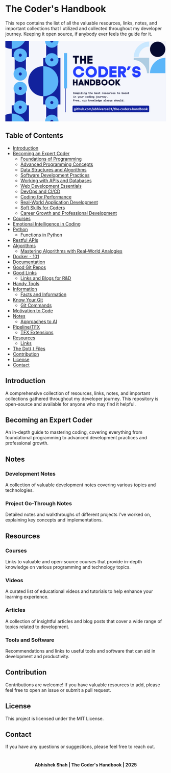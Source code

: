 #

# The Coder's Handbook

This repo contains the list of all the valuable resources, links, notes, and important collections that I utilized and collected throughout my developer journey. Keeping it open source, if anybody ever feels the guide for it.

![Coderbanner](assets/coderbanner.png)

## Table of Contents
- [Introduction](#introduction)
- [Becoming an Expert Coder](#becoming-an-expert-coder)
  - [Foundations of Programming](#foundations-of-programming)
  - [Advanced Programming Concepts](#advanced-programming-concepts)
  - [Data Structures and Algorithms](#data-structures-and-algorithms)
  - [Software Development Practices](#software-development-practices)
  - [Working with APIs and Databases](#working-with-apis-and-databases)
  - [Web Development Essentials](#web-development-essentials)
  - [DevOps and CI/CD](#devops-and-cicd)
  - [Coding for Performance](#coding-for-performance)
  - [Real-World Application Development](#real-world-application-development)
  - [Soft Skills for Coders](#soft-skills-for-coders)
  - [Career Growth and Professional Development](#career-growth-and-professional-development)
- [Courses](#courses)
- [Emotional Intelligence in Coding](#emotional-intelligence-in-coding)
- [Python](#python)
  - [Functions in Python](#functions-in-python)
- [Restful APIs](#restful-apis)
- [Algorithms](#algorithms)
  - [Mastering Algorithms with Real-World Analogies](#mastering-algorithms-with-real-world-analogies)
- [Docker - 101](#docker-101)
- [Documentation](#documentation)
- [Good Git Repos](#good-git-repos)
- [Good Links](#good-links)
  - [Links and Blogs for R&D](#links-and-blogs-for-rd)
- [Handy Tools](#handy-tools)
- [Information](#information)
  - [Facts and Information](#facts-and-information)
- [Know Your Git](#know-your-git)
  - [Git Commands](#git-commands)
- [Motivation to Code](#motivation-to-code)
- [Notes](#notes)
  - [Approaches to AI](#approaches-to-ai)
- [Pipeline/TFX](#pipeline-tfx)
  - [TFX Extensions](#tfx-extensions)
- [Resources](#resources)
  - [Links](#links)
- [The Dot(.) Files](#the-dot-files)
- [Contribution](#contribution)
- [License](#license)
- [Contact](#contact)


## Introduction
A comprehensive collection of resources, links, notes, and important collections gathered throughout my developer journey. This repository is open-source and available for anyone who may find it helpful.

## Becoming an Expert Coder
An in-depth guide to mastering coding, covering everything from foundational programming to advanced development practices and professional growth.

## Notes

### Development Notes
A collection of valuable development notes covering various topics and technologies.

### Project Go-Through Notes
Detailed notes and walkthroughs of different projects I've worked on, explaining key concepts and implementations.

## Resources

### Courses
Links to valuable and open-source courses that provide in-depth knowledge on various programming and technology topics.

### Videos
A curated list of educational videos and tutorials to help enhance your learning experience.

### Articles
A collection of insightful articles and blog posts that cover a wide range of topics related to development.

### Tools and Software
Recommendations and links to useful tools and software that can aid in development and productivity.

## Contribution
Contributions are welcome! If you have valuable resources to add, please feel free to open an issue or submit a pull request.

## License
This project is licensed under the MIT License.

## Contact
If you have any questions or suggestions, please feel free to reach out.

#

<p align="center"><strong> Abhishek Shah | The Coder's Handbook | 2025 </strong></p>

#


